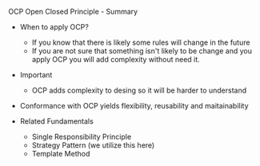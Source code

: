 
OCP Open Closed Principle - Summary

- When to apply OCP?
	- If you know that there is likely some rules will change in the future
	- If you are not sure that something isn't likely to be change and you apply OCP you will add complexity without need it.

- Important
	- OCP adds complexity to desing so it will be harder to understand

- Conformance with OCP yields flexibility, reusability and maitainability

- Related Fundamentals
	- Single Responsibility Principle
	- Strategy Pattern (we utilize this here)
	- Template Method

